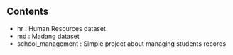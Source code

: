 ## Contents
- hr : Human Resources dataset
- md : Madang dataset
- school_management : Simple project about managing students records
